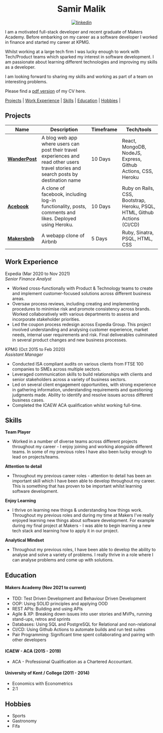 
<h1 align="center"> Samir Malik </h1>

<div align="center">
 <a href="https://www.linkedin.com/in/samirmalik3000/">
    <img alt="linkedin" title="My LinkedIn Page" src="https://img.shields.io/badge/LinkedIn-0077B5?style=for-the-badge&logo=linkedin&logoColor=white"></a>

</div>

I am a motivated full-stack developer and recent graduate of Makers Academy. Before embarking on my career as a software developer I worked in finance and started my career at KPMG.

Whilst working at a large tech firm I was lucky enough to work with Tech/Product teams which sparked my interest in software development. I am passionate about learning different technologies and improving my skills as a developer. 

I am looking forward to sharing my skills and working as part of a team on interesting problems. 

Please find a [pdf version](https://docs.google.com/document/d/1fPh1ph25ZfBskb2Yy9rBjXkcYdvNE4Yb1LizxBR8IYI/edit?usp=sharing) of my CV here. 

[Projects](#projects) |  [Work Experience](#work-experience) | [Skills](#skills) | [Education](#education) | [Hobbies](#hobbies) |  

## Projects

| Name                         | Description        | Timeframe             | Tech/tools            |
| ---------------------------- | -----------------   | --------------                | -----------------     |
| **[WanderPost](https://github.com/smm3000/travel-log)**  | A blog web app where users can post their travel experiences and read other users travel stories and search posts by destination name |  10 Days   |  React, MongoDB, NodeJS, Express, Github Actions, CSS, Heroku    |
| **[Acebook](https://github.com/smm3000/acebook-CHATS)**| A clone of facebook, including log-in functionality, posts, comments and likes. Deployed using Heroku. |  10 Days  |  Ruby on Rails, CSS, Bootstrap, Heroku, PSQL, HTML, Github Actions (CI/CD)  |
| **[Makersbnb](https://github.com/smm3000/MakersBNB5)**  |  A webapp clone of Airbnb  |  5 Days   |  Ruby, Sinatra, PSQL, HTML, CSS  |

## Work Experience

Expedia (Mar 2020 to Nov 2021)  
*Senior Finance Analyst*

* Worked cross-functionally with Product & Technology teams to create and implement customer-focused solutions across different business areas.
* Oversaw process reviews, including creating and implementing procedures to minimise risk and promote consistency across brands. Worked collaboratively with various departments to assess and incorporate stakeholder priorities.
* Led the coupon process redesign across Expedia Group. This project involved understanding and analysing customer experience, market needs, internal user requirements and risk. Final deliverables culminated in several product changes and new business processes. 


KPMG (Oct 2015 to Feb 2020)  
*Assistant Manager*

* Conducted ISA compliant audits on various clients from FTSE 100 companies to SMEs across multiple sectors. 
* Leveraged communication skills to build relationships with clients and senior stakeholders across a variety of business sectors. 
* Led on several client engagement opportunities, with strong experience in gathering information, understanding requirements and questioning judgments made. Ability to identify and resolve issues across different business cases.
* Completed the ICAEW ACA qualification whilst working full-time. 


## Skills

 **Team Player**

* Worked in a number of diverse teams across different projects throughout my career - I enjoy joining and working alongside different teams. In some of my previous roles I have also been lucky enough to lead on projects/teams. 

**Attention to detail**

* Throughout my previous career roles - attention to detail has been an important skill which I have been able to develop throughout my career. This is something that has proven to be important whilst learning software development. 

**Enjoy Learning**

* I thrive on learning new things & understanding how things work. Throughout my previous roles and during my time at Makers I've really enjoyed learning new things about software development. For example during my final project at Makers - I was able to begin learning a new tech stack and learning how to apply it in our project. 

**Analytical Mindset**

* Throughout my previous roles, I have been able to develop the ability to analyse and solve a variety of problems. I really thrive in a role where I can analyse problems and come up with solutions. 

## Education

#### Makers Academy (Nov 2021 to current)
- TDD: Test Driven Development and Behaviour Driven Development
- OOP: Using SOLID principles and applying OOD
- REST APIs: Building and using APIs
- Agile & XP: Breaking down issues into user stories and MVPs, running stand-ups, retros and sprints
- Databases: Using SQL and PostgreSQL for Relational and non-relational
- CI/CD: Using Github Actions to automate builds and run test suites
- Pair Programming: Significant time spent collaborating and pairing with other developers

#### ICAEW - ACA (2015 - 2019)

- ACA - Professional Qualification as a Chartered Accountant.

#### University of Kent / College (2011 - 2014)

- Economics with Econometrics 
- 2:1 

## Hobbies

- Sports
- Gastronomy
- Fifa
